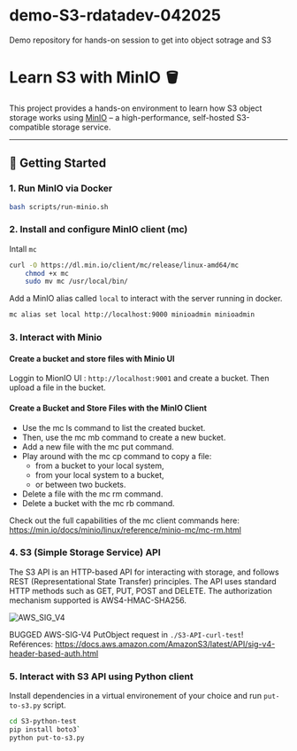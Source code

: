 # demo-S3-rdatadev-042025
Demo repository for hands-on session to get into object sotrage and S3

# Learn S3 with MinIO 🪣

This project provides a hands-on environment to learn how S3 object storage works using [MinIO](https://min.io/) – a high-performance, self-hosted S3-compatible storage service.

---

## 🚀 Getting Started

### 1. Run MinIO via Docker

```bash
bash scripts/run-minio.sh
```

### 2. Install and configure MinIO client (mc)

Intall `mc`

```bash
curl -O https://dl.min.io/client/mc/release/linux-amd64/mc
    chmod +x mc
    sudo mv mc /usr/local/bin/
```

Add a MinIO alias called `local` to interact with the server running in docker.

```bash
mc alias set local http://localhost:9000 minioadmin minioadmin
```

### 3. Interact with Minio

#### Create a bucket and store files with Minio UI
Loggin to MionIO UI : `http://localhost:9001` and create a bucket. Then upload a file in the bucket.


#### Create a Bucket and Store Files with the MinIO Client
- Use the mc ls command to list the created bucket.
- Then, use the mc mb command to create a new bucket.
- Add a new file with the mc put command.
- Play around with the mc cp command to copy a file:
    - from a bucket to your local system,
    - from your local system to a bucket,
    - or between two buckets.
- Delete a file with the mc rm command.
- Delete a bucket with the mc rb command.

Check out the full capabilities of the mc client commands here: https://min.io/docs/minio/linux/reference/minio-mc/mc-rm.html

### 4. S3 (Simple Storage Service) API

The S3 API is an HTTP-based API for interacting with storage, and follows REST (Representational State Transfer) principles. The API uses standard HTTP methods such as GET, PUT, POST and DELETE.
The authorization mechanism supported is AWS4-HMAC-SHA256.

![AWS_SIG_V4](https://docs.aws.amazon.com/images/AmazonS3/latest/API/images/sigV4-using-query-params.png)

BUGGED AWS-SIG-V4 PutObject request in `./S3-API-curl-test`! 
Reférences: https://docs.aws.amazon.com/AmazonS3/latest/API/sig-v4-header-based-auth.html

### 5. Interact with S3 API using Python client

Install dependencies in a virtual environement of your choice and run `put-to-s3.py` script.

```bash
cd S3-python-test
pip install boto3`
python put-to-s3.py
```



















